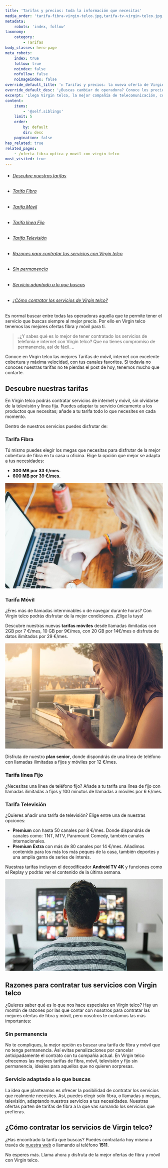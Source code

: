```yaml
---
title: 'Tarifas y precios: toda la información que necesitas'
media_order: 'tarifa-fibra-virgin-telco.jpg,tarifa-tv-virgin-telco.jpg,tarifa-movil-virgin-telco-jpg'
metadata:
    robots: 'index, follow'
taxonomy:
    category:
        - Tarifas
body_classes: hero-page
meta_robots:
    index: true
    follow: true
    noindex: false
    nofollow: false
    noimageindex: false
override_default_title: '▷ Tarifas y precios: la nueva oferta de Virgin Telco'
override_default_desc: '¿Buscas cambiar de operadora? Conoce los precios de las nuevas ofertas de fibra y móvil de Virgin telco. Tarifas que se adaptan a ti y sin permanencia.'
excerpt: 'Llega Virgin telco, la mejor compañía de telecomunicación, con una amplia variedad de tarifas que se adapta a tus necesidades. ¿Todavía no las conoces?'
content:
    items:
        - '@self.siblings'
    limit: 5
    order:
        by: default
        dir: desc
    pagination: false
has_related: true
related_pages:
    - /oferta-fibra-optica-y-movil-con-virgin-telco
most_visited: true
---
```


<!-- # Virgin telco te trae la mejor oferta en fibra óptica y móvil -->

<div class="links-list"></div>

* ######  <span class="magnet-link">[Descubre nuestras tarifas](#tarifas)</span>
* ######  <span class="magnet-link">[Tarifa Fibra](#fibra)</span>
* ######  <span class="magnet-link">[Tarifa Móvil](#movil)</span>
* ######  <span class="magnet-link">[Tarifa línea Fijo](#fijo)</span>
* ######  <span class="magnet-link">[Tarifa Televisión](#tv)</span>
* ######  <span class="magnet-link">[Razones para contratar tus servicios con Virgin telco](#razones)</span>
* ######  <span class="magnet-link">[Sin permanencia](#permanencia)</span>
* ######  <span class="magnet-link">[Servicio adaptado a lo que buscas](#servicio)</span>
* ######  <span class="magnet-link">[¿Cómo contratar los servicios de Virgin telco?](#contratar)</span>

<div class="mb-5"></div>

Es normal buscar entre todas las operadoras aquella que te permite tener el servicio que buscas siempre al mejor precio. Por ello en Virgin telco tenemos las mejores ofertas fibra y móvil para ti. 

> _¿Y sabes qué es lo mejor de tener contratado los servicios de telefonía e internet con Virgin telco? Que no tienes compromiso de permanencia, así de fácil. _
> 

Conoce en Virgin telco las mejores Tarifas de móvil, internet con excelente cobertura y máxima velocidad, con tus canales favoritos. Si todavía no conoces nuestras tarifas no te pierdas el post de hoy, tenemos mucho que contarte. 

## <span id="tarifas">Descubre nuestras tarifas</span>

En Virgin telco podrás contratar servicios de internet y móvil, sin olvidarse de la televisión y línea fija. Puedes adaptar tu servicio únicamente a los productos que necesitas; añade a tu tarifa todo lo que necesites en cada momento.

Dentro de nuestros servicios puedes disfrutar de: 

### <span id="fibra">Tarifa Fibra</span>

Tú mismo puedes elegir los megas que necesitas para disfrutar de la mejor cobertura de fibra en tu casa u oficina. Elige la opción que mejor se adapta a tus necesidades:

* **300 MB por 33 €/mes.**
* **600 MB por 39 €/mes.**

![](tarifa-fibra-virgin-telco.jpg)

### <span id="movil">Tarifa Móvil</span>

¿Eres más de llamadas interminables o de navegar durante horas? Con Virgin telco podrás disfrutar de la mejor condiciones. ¡Elige la tuya! 

Descubre nuestras nuevas **tarifas móviles** desde llamadas ilimitadas con 2GB por 7 €/mes, 10 GB por 9€/mes, con 20 GB por 14€/mes o disfruta de datos ilimitados por 29 €/mes.

![](tarifa-movil-virgin-telco.jpg)

Disfruta de nuestro **plan senior**, donde dispondrás de una línea de teléfono con llamadas ilimitadas a fijos y móviles por 12 €/mes.

### <span id="fijo">Tarifa línea Fijo</span>

¿Necesitas una línea de teléfono fijo? Añade a tu tarifa una línea de fijo con llamadas ilimitadas a fijos y 100 minutos de llamadas a móviles por 6 €/mes.

### <span id="tv">Tarifa Televisión</span>

¿Quieres añadir una tarifa de televisión? Elige entre una de nuestras opciones:

* **Premium** con hasta 50 canales por 8 €/mes. Donde dispondrás de canales como: TNT, MTV, Paramount Comedy, también canales internacionales.
* **Premium Extra** con más de 80 canales por 14 €/mes. Añadimos contenido para los más los más peques de la casa, también deportes y una amplia gama de series de interés. 

Nuestras tarifas incluyen el decodificador **Android TV 4K** y funciones como el Replay y podrás ver el contenido de la última semana. 

![](tarifa-tv-virgin-telco.jpg)

## <span id="razones">Razones para contratar tus servicios con Virgin telco</span>

¿Quieres saber qué es lo que nos hace especiales en Virgin telco? Hay un montón de razones por las que contar con nosotros para contratar las mejores ofertas de fibra y móvil, pero nosotros te contamos las más importantes: 

### <span id="permanencia">Sin permanencia</span>

No te compliques, la mejor opción es buscar una tarifa de fibra y móvil  que no tenga permanencia. 
Así evitas penalizaciones por cancelar anticipadamente el contrato con tu compañía actual. 
En Virgin telco ofrecemos las mejores tarifas de fibra, móvil, televisión y fijo sin permanencia, ideales para aquellos que no quieren sorpresas.


### <span id="servicio">Servicio adaptado a lo que buscas</span>

La idea que planteamos es ofrecer la posibilidad de contratar los servicios que realmente necesites. Así, puedes elegir solo fibra, o llamadas y megas, televisión, adaptando nuestros servicios a tus necesidades. Nuestras ofertas parten de tarifas de fibra a la que vas sumando los servicios que prefieras. 

## <span id="contratar">¿Cómo contratar los servicios de Virgin telco?</span>

¿Has encontrado la tarifa que buscas? Puedes contratarla hoy mismo a través de [nuestra web](http://ofertasvirgin.es/)  o llamando al teléfono **1511**. 

No esperes más. Llama ahora y disfruta de la mejor ofertas de fibra y móvil con Virgin telco. 
